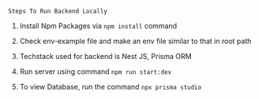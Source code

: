 `Steps To Run Backend Locally`
1) Install Npm Packages  via `npm install` command

2) Check env-example file and make an env file similar to that in root path

3) Techstack used for backend is Nest JS, Prisma ORM

4) Run server using command `npm run start:dev`

5) To view Database, run the command `npx prisma studio`